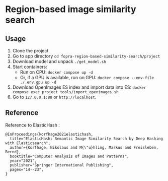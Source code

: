 # Region-based image similarity search

## Usage
1. Clone the project
2. Go to app directory `cd fopra-region-based-similarity-search/project`
3. Download model and unpack `./get_model.sh`
4. Start containers:
    - Run on CPU: `docker compose up -d`
    - Or, if a GPU is available, run on GPU: `docker compose --env-file ./.env.gpu up -d`
5. Download OpenImages ES index and import data into ES: `docker compose exec project tools/import_openimages.sh`
6. Go to `127.0.0.1:80` or `http://localhost`.


## Reference

Reference to ElasticHash :

```
@InProceedings{korfhage2021elastichash,
  title="ElasticHash: Semantic Image Similarity Search by Deep Hashing with Elasticsearch",
  author={Korfhage, Nikolaus and M{\"u}hling, Markus and Freisleben, Bernd},
  booktitle="Computer Analysis of Images and Patterns",
  year="2021",
  publisher="Springer International Publishing",
  pages="14--23",
}
```